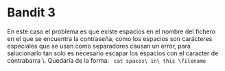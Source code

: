 # Bandit 3
En este caso el problema es que existe espacios en el nombre del fichero en el que se encuentra la contraseña, como los espacios son carácteres especiales que se usan como separadores causan un error, para salucionarlo tan solo es necesario escapar los espacios con el caracter  de contrabarra \\.
Quedaría de la forma: ``` cat spaces\ in\ this \filename```
